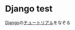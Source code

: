 # Django test

[Django][django]の[チュートリアル][djtut]をなぞる

[django]: http://djangoproject.jp/
[djtut]: https://docs.djangoproject.com/ja/2.1/intro/
